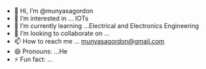 - 👋 Hi, I’m @munyasagordon
- 👀 I’m interested in ... IOTs
- 🌱 I’m currently learning ...Electrical and Electronics Engineering
- 💞️ I’m looking to collaborate on ...
- 📫 How to reach me ... munyasagordon@gmail.com
- 😄 Pronouns: ...He
- ⚡ Fun fact: ... 

<!---
munyasagordon/munyasagordon is a ✨ special ✨ repository because its `README.md` (this file) appears on your GitHub profile.
You can click the Preview link to take a look at your changes.
--->
